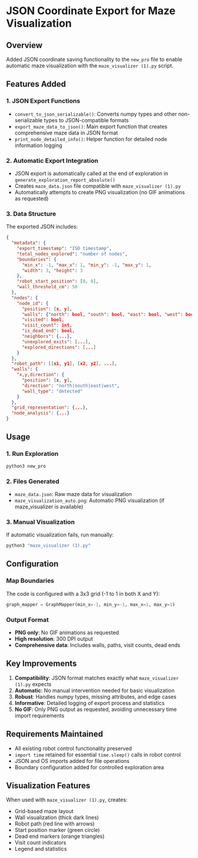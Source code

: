 # JSON Coordinate Export for Maze Visualization

## Overview
Added JSON coordinate saving functionality to the `new_pro` file to enable automatic maze visualization with the `maze_visualizer (1).py` script.

## Features Added

### 1. JSON Export Functions
- `convert_to_json_serializable()`: Converts numpy types and other non-serializable types to JSON-compatible formats
- `export_maze_data_to_json()`: Main export function that creates comprehensive maze data in JSON format
- `print_node_detailed_info()`: Helper function for detailed node information logging

### 2. Automatic Export Integration
- JSON export is automatically called at the end of exploration in `generate_exploration_report_absolute()`
- Creates `maze_data.json` file compatible with `maze_visualizer (1).py`
- Automatically attempts to create PNG visualization (no GIF animations as requested)

### 3. Data Structure
The exported JSON includes:
```json
{
  "metadata": {
    "export_timestamp": "ISO timestamp",
    "total_nodes_explored": "number of nodes",
    "boundaries": {
      "min_x": -1, "max_x": 1, "min_y": -1, "max_y": 1,
      "width": 3, "height": 3
    },
    "robot_start_position": [0, 0],
    "wall_threshold_cm": 50
  },
  "nodes": {
    "node_id": {
      "position": [x, y],
      "walls": {"north": bool, "south": bool, "east": bool, "west": bool},
      "visited": bool,
      "visit_count": int,
      "is_dead_end": bool,
      "neighbors": {...},
      "unexplored_exits": [...],
      "explored_directions": [...]
    }
  },
  "robot_path": [[x1, y1], [x2, y2], ...],
  "walls": {
    "x,y,direction": {
      "position": [x, y],
      "direction": "north|south|east|west",
      "wall_type": "detected"
    }
  },
  "grid_representation": {...},
  "node_analysis": {...}
}
```

## Usage

### 1. Run Exploration
```bash
python3 new_pro
```

### 2. Files Generated
- `maze_data.json`: Raw maze data for visualization
- `maze_visualization_auto.png`: Automatic PNG visualization (if maze_visualizer is available)

### 3. Manual Visualization
If automatic visualization fails, run manually:
```bash
python3 "maze_visualizer (1).py"
```

## Configuration

### Map Boundaries
The code is configured with a 3x3 grid (-1 to 1 in both X and Y):
```python
graph_mapper = GraphMapper(min_x=-1, min_y=-1, max_x=1, max_y=1)
```

### Output Format
- **PNG only**: No GIF animations as requested
- **High resolution**: 300 DPI output
- **Comprehensive data**: Includes walls, paths, visit counts, dead ends

## Key Improvements

1. **Compatibility**: JSON format matches exactly what `maze_visualizer (1).py` expects
2. **Automatic**: No manual intervention needed for basic visualization
3. **Robust**: Handles numpy types, missing attributes, and edge cases
4. **Informative**: Detailed logging of export process and statistics
5. **No GIF**: Only PNG output as requested, avoiding unnecessary time import requirements

## Requirements Maintained
- All existing robot control functionality preserved
- `import time` retained for essential `time.sleep()` calls in robot control
- JSON and OS imports added for file operations
- Boundary configuration added for controlled exploration area

## Visualization Features
When used with `maze_visualizer (1).py`, creates:
- Grid-based maze layout
- Wall visualization (thick dark lines)
- Robot path (red line with arrows)
- Start position marker (green circle)
- Dead end markers (orange triangles)
- Visit count indicators
- Legend and statistics